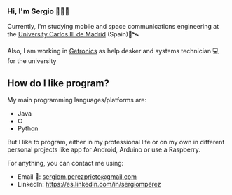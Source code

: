 ### Hi, I'm Sergio 👋👨‍💻

Currently, I'm studying mobile and space communications engineering at the [University Carlos III de Madrid](https://www.uc3m.es/Inicio) (Spain)📡🛰

Also, I am working in [Getronics](https://www.getronics.com/es/) as help desker and systems technician 💻 for the university 

## How do I like program?

My main programming languages/platforms are:
- Java
- C
- Python

But I like to program, either in my professional life or on my own in different personal projects like app for Android, Arduino or use a Raspberry.

For anything, you can contact me using:
- Email 📧: sergiom.perezprieto@gmail.com
- LinkedIn: https://es.linkedin.com/in/sergiompérez

<!-- But I want to
**sergiompp/sergiompp** is a ✨ _special_ ✨ repository because its `README.md` (this file) appears on your GitHub profile.

Here are some ideas to get you started:

- 🔭 I’m currently working on ...
- 🌱 I’m currently learning ...
- 👯 I’m looking to collaborate on ...
- 🤔 I’m looking for help with ...
- 💬 Ask me about ...
- 📫 How to reach me: ...
- 😄 Pronouns: ...
- ⚡ Fun fact: ...
-->
